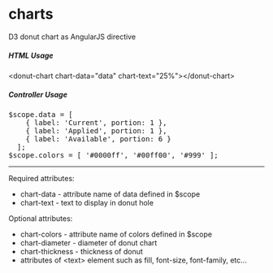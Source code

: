 charts
======

D3 donut chart as AngularJS directive

<h5>HTML Usage</h5>
&lt;donut-chart chart-data="data" chart-text="25%"&gt;&lt;/donut-chart&gt;

<h5>Controller Usage</h5>
<pre>$scope.data = [
    { label: 'Current', portion: 1 },
    { label: 'Applied', portion: 1 },
    { label: 'Available', portion: 6 }
  ];
$scope.colors = [ '#0000ff', '#00ff00', '#999' ];
</pre>

<hr>

Required attributes:<br/>
- chart-data - attribute name of data defined in $scope
- chart-text -  text to display in donut hole 

Optional attributes:<br/>
- chart-colors - attribute name of colors defined in $scope
- chart-diameter - diameter of donut chart
- chart-thickness - thickness of donut
- attributes of &lt;text&gt; element such as fill, font-size, font-family, etc...


